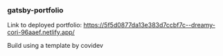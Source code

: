 ### gatsby-portfolio

Link to deployed portfolio: https://5f5d0877da13e383d7ccbf7c--dreamy-cori-96aaef.netlify.app/

Build using a template by covidev
